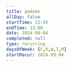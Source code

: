 ```yaml
---
title: дейлик
allDay: false
startTime: 12:45
endTime: 13:00
date: 2024-09-04
completed: null
type: recurring
daysOfWeek: [F,R,W,T,M]
startRecur: 2024-09-04
---
```

